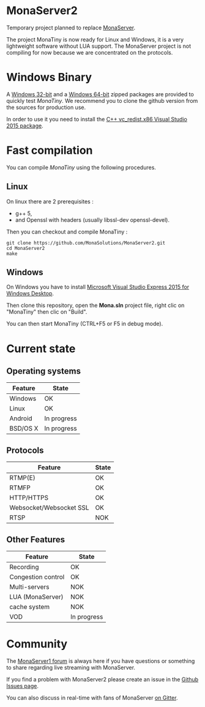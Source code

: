 # MonaServer2
Temporary project planned to replace [MonaServer](https://github.com/MonaSolutions/MonaServer).

The project MonaTiny is now ready for Linux and Windows, it is a very lightweight software without LUA support.
The MonaServer project is not compiling for now because we are concentrated on the protocols.

# Windows Binary

A [Windows 32-bit](https://sourceforge.net/projects/monaserver/files/MonaTiny/MonaTiny_1.106_Win32.zip/download) and a [ Windows 64-bit](https://sourceforge.net/projects/monaserver/files/MonaTiny/MonaTiny_1.106_Win64.zip/download) zipped packages are provided to quickly test *MonaTiny*.
We recommend you to clone the github version from the sources for production use.

In order to use it you need to install the [C++ vc_redist.x86 Visual Studio 2015 package](https://www.microsoft.com/it-it/download/details.aspx?id=48145).

# Fast compilation

You can compile *MonaTiny* using the following procedures.

## Linux

On linux there are 2 prerequisites :
 - g++ 5,
 - and Openssl with headers (usually libssl-dev openssl-devel).

Then you can checkout and compile MonaTiny :

    git clone https://github.com/MonaSolutions/MonaServer2.git
    cd MonaServer2
    make

## Windows

On Windows you have to install [Microsoft Visual Studio Express 2015 for Windows Desktop](https://www.visualstudio.com/fr/post-download-vs/?sku=xdesk&clcid=0x409&telem=ga).

Then clone this repository, open the **Mona.sln** project file, right clic on "MonaTiny" then clic on "Build".

You can then start MonaTiny (CTRL+F5 or F5 in debug mode).

# Current state

## Operating systems

Feature                                      | State
---------------------------------------------|---------------------
Windows                                      | OK
Linux                                        | OK
Android                                      | In progress
BSD/OS X                                     | In progress

## Protocols

Feature                                      | State
---------------------------------------------|---------------------
RTMP(E)                                      | OK
RTMFP                                        | OK
HTTP/HTTPS                                   | OK
Websocket/Websocket SSL                      | OK
RTSP                                         | NOK

## Other Features

Feature                                      | State
---------------------------------------------|---------------------
Recording                                    | OK
Congestion control                           | OK
Multi-servers		                              | NOK
LUA (MonaServer)                             | NOK
cache system                                 | NOK
VOD                                          | In progress

# Community

The [MonaServer1 forum](https://groups.google.com/forum/#!forum/monaserver) is always here if you have questions or something to share regarding live streaming with MonaServer.

If you find a problem with MonaServer2 please create an issue in the [Github Issues page](https://github.com/MonaSolutions/MonaServer2/issues).

You can also discuss in real-time with fans of MonaServer [on Gitter](https://gitter.im/MonaServer).

